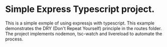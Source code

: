 # Simple Express Typescript project.

This is a simple exmple of using expressjs with typescript.
This example demonstrates the DRY (Don't Repeat Yourself) principle in the routes folder.
The project implements nodemon, tsc-watch and livereload to automate the process.